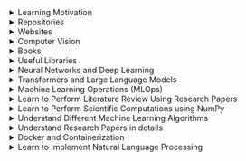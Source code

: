<details>
<summary>Learning Motivation</summary>

|Concept|Resource|Done|
|---|---|---|	
||[James Clear](https://jamesclear.com/)||
</details>
<details>
<summary>Repositories</summary>

|Concept|Resource|
|---|---|
||[GitHub: Learning](https://github.com/amitness/learning)|
||[Website: The Super Duper NLP Repo](https://notebooks.quantumstat.com/)|
||[GitHub: Machine Learning Articles](https://github.com/christianversloot/machine-learning-articles)|

</details>


<details>
<summary>Websites</summary>

|Concept|Resource|
|---|---|
||[The AI Summer](https://theaisummer.com/)|
||[Learn AI from Top Universities Through these 10 Courses](https://medium.com/towards-artificial-intelligence/learn-ai-from-top-universities-through-these-10-courses-13e7a8d3957b)|

</details>

<details>
<summary>Computer Vision</summary>

|Concept|Resource|Done|
|---|---|---|
||[Article: Selective Search for Object Detection](https://learnopencv.com/selective-search-for-object-detection-cpp-python/)|&check;|
|Face Recognition|[Detecting Faces (Viola Jones Algorithm) - Computerphile](https://www.youtube.com/watch?v=uEJ71VlUmMQ)|&check;|

</details>

<details>
<summary>Books</summary>

|Concept|Resource|Done|
|---|---|---|
|Deep Learning|[Online: Dive into Deep Learning](https://d2l.ai/)||
|Statistics|[Naked Statistics: Stripping the Dread from the Data](https://www.pdfdrive.com/naked-statistics-stripping-the-dread-from-the-data-e177487997.html) `PDF`||

</details>


<details>
<summary>Useful Libraries</summary>

|Library|Description|
|---|---|
|[textdistance 4.2.2](https://pypi.org/project/textdistance/) |python library for comparing distance between two or more sequences by many algorithms.|

</details>


<details>
<summary>Neural Networks and Deep Learning</summary>
	
|Concept|Resource|Done|
|---|---|---|
|Forward Propagation| [Article: Forward propagation in neural networks — Simplified math and code version](https://towardsdatascience.com/forward-propagation-in-neural-networks-simplified-math-and-code-version-bbcfef6f9250)|&check; |
||[Youtube:Forward Propagation in a Deep Network (C1W4L02)](https://www.youtube.com/watch?v=a8i2eJin0lY)| &check;|
||[Article:What’s The Role Of Weights And Bias In a Neural Network?](https://towardsdatascience.com/whats-the-role-of-weights-and-bias-in-a-neural-network-4cf7e9888a0f)|&check;|
|Backward Propagation| [Article:Understanding Backpropagation Algorithm](https://towardsdatascience.com/understanding-backpropagation-algorithm-7bb3aa2f95fd)|&check;|
||[Youtube: Lecture 5: Backpropagation and Project Advice](https://www.youtube.com/watch?v=isPiE-DBagM&list=PL3FW7Lu3i5Jsnh1rnUwq_TcylNr7EkRe6)||
||[Paper: Learning Representations by back-propagating Errors](https://www.iro.umontreal.ca/~vincentp/ift3395/lectures/backprop_old.pdf)||
||[Article: How does Backpropagation works in Neural Networks](https://towardsdatascience.com/how-does-back-propagation-work-in-neural-networks-with-worked-example-bc59dfb97f48)|&check;|
||[How the Backpropagation Algorithm Works](http://neuralnetworksanddeeplearning.com/chap2.html)||
|Activation Functions| [Article: Understanding Activation Functions in Neural Networks](https://medium.com/the-theory-of-everything/understanding-activation-functions-in-neural-networks-9491262884e0)||
||[Article: Softmax Activation Function: How it actually Works](https://towardsdatascience.com/softmax-activation-function-how-it-actually-works-d292d335bd78)||
|Loss Functions|[Article:A list of cost functions used in neural networks, alongside applications](https://stats.stackexchange.com/questions/154879/a-list-of-cost-functions-used-in-neural-networks-alongside-applications)||
||[Article:Cross-Entropy Loss Function](https://towardsdatascience.com/cross-entropy-loss-function-f38c4ec8643e)|&check;|
|Optimization Techniques| ||
|Misc|[Article:Understand the Impact of Learning Rate on Neural Network Performance](https://machinelearningmastery.com/understand-the-dynamics-of-learning-rate-on-deep-learning-neural-networks/)||
|Recurrent Neural Networks| [Article: A Brief Overview of Recurrent Neural Networks (RNN)](https://www.analyticsvidhya.com/blog/2022/03/a-brief-overview-of-recurrent-neural-networks-rnn/)|&check;|
||[Article: Recurrent Neural Networks (RNNs)](https://towardsdatascience.com/recurrent-neural-networks-rnns-3f06d7653a85)||

</details>

<details>
<summary>Transformers and Large Language Models</summary>

|Concept|Resource|Done|
|---|---|---|
|Transformers|[Youtube:Illustrated Guide to Transformers Neural Network: A step by step explanation](https://www.youtube.com/watch?v=4Bdc55j80l8)|&check;|
|LLM Inference|[Article: Mastering LLM Techniques: Inference Optimization](https://developer.nvidia.com/blog/mastering-llm-techniques-inference-optimization/)||
</details>

<details>
<summary>Machine Learning Operations (MLOps)</summary>

|Concept|Resource|Done|
|---|---|---|
||[Article: Knowledge Distillation: Principles, Algorithms, Applications](https://neptune.ai/blog/knowledge-distillation)||
||[Knowledge Distillation: Theory and End to End Case Study](https://www.analyticsvidhya.com/blog/2022/01/knowledge-distillation-theory-and-end-to-end-case-study/)||
</details>


<details>
<summary>Learn to Perform Literature Review Using Research Papers</summary>

|Concept|Resource|Done|
|---|---|---|
||[Paper: Attention Is All You Need](https://arxiv.org/pdf/1706.03762.pdf)||
||[Paper: Neural Machine Translation by Jointly Learning to Align and Translate](https://arxiv.org/pdf/1409.0473) `PDF`|✔️|
||[Paper: PERT: PRE-TRAINING BERT WITH PERMUTED LANGUAGE MODEL](https://arxiv.org/pdf/2203.06906v1.pdf) `PDF`||
||[Paper: BERT: Pre-training of Deep Bidirectional Transformers for Language Understanding](https://arxiv.org/pdf/1810.04805.pdf) `PDF`|✔️|
||[Paper: XLNet: Generalized Autoregressive Pretraining for Language Understanding](https://arxiv.org/pdf/1906.08237.pdf) `PDF`||
||[Paper: NATURAL TTS SYNTHESIS BY CONDITIONING WAVENET ON MEL SPECTROGRAM PREDICTIONS](https://arxiv.org/pdf/1712.05884.pdf) `PDF`||
</details>

<details>
<summary>Learn to Perform Scientific Computations using NumPy</summary>

|Concept|Resource|Done|
|---|---|---|
||[Scientific Computing in Python: Introduction to NumPy and Matplotlib](https://sebastianraschka.com/blog/2020/numpy-intro.html)||
</details>

<details>
<summary>Understand Different Machine Learning Algorithms</summary>

|Concept|Resource|Done|
|---|---|---|
||[Article: A visual introduction to machine learning](http://www.r2d3.us/visual-intro-to-machine-learning-part-1/)||
</details>

<details>
<summary>Understand Research Papers in details</summary>

|Concept|Resource|Done|
|---|---|---|
||[Youtube: Attention Is All You Need - Yannic Kilcher](https://www.youtube.com/watch?v=iDulhoQ2pro) `0:27:06`|✔️|
||[Notion: Paper Notes by @yobibyte](https://www.notion.so/Paper-Notes-by-Vitaly-Kurin-97827e14e5cd4183815cfe3a5ecf2f4c)||
||[Youtube: Research Paper Walkthrough](https://www.youtube.com/playlist?list=PLsAqq9lZFOtWUz1WEoJ3GXw197LD7BxMc)||
|Simple Unsupervised Keyphrase Extraction using Sentence Embeddings|[Research Paper Walkthrough](https://www.youtube.com/watch?v=ykClwtoLER8) `0:21:22`|✔️|
|Leveraging BERT for Extractive Text Summarization on Lectures|[Research Paper Walkthrough](https://www.youtube.com/watch?v=JU6eSLsp6vI) `0:20:10`||
|Data Augmentation Techniques for Text Classification in NLP|[Research Paper Walkthrough](https://www.youtube.com/watch?v=-1unNLkwImw) `0:14:32`||
|CRIM at SemEval-2018 Task 9: A Hybrid Approach to Hypernym Discovery|[Research Paper Walkthrough](https://www.youtube.com/watch?v=AxMSd4EPVVc) `0:23:47`||
|Data Augmentation using Pre-trained Transformer Model (BERT, GPT2, etc)|[Research Paper Walkthrough](https://www.youtube.com/watch?v=9O9scQb4sNo) `0:17:43`||
|A Supervised Approach to Extractive Summarisation of Scientific Papers|[Research Paper Walkthrough](https://www.youtube.com/watch?v=73uWfopdjoc) `0:19:00`||
|BLEURT: Learning Robust Metrics for Text Generation|[Research Paper Walkthrough](https://www.youtube.com/watch?v=9lWxwfMKAdM) `0:13:38`||
|DEEPWALK: Online Learning of Social Representations|[ML with Graphs (Research Paper Walkthrough)](https://www.youtube.com/watch?v=-uJL_ANy1jc) `0:17:44`||
|LSBert: A Simple Framework for Lexical Simplification|[Research Paper Walkthrough](https://www.youtube.com/watch?v=uhnKsGDyhEg) `0:20:27`||
|SpanBERT: Improving Pre-training by Representing and Predicting Spans|[Research Paper Walkthrough](https://www.youtube.com/watch?v=QUP3rMrA1mk) `0:14:21`||
|Text Summarization of COVID-19 Medical Articles using BERT and GPT-2|[Research Paper Walkthrough](https://www.youtube.com/watch?v=kC5kP1dPAzc) `0:21:51`||
|Extractive & Abstractive Summarization with Transformer Language Models|[Research Paper Walkthrough](https://www.youtube.com/watch?v=2IzXW3Ypks0) `0:16:58`||
|Unsupervised Multi-Document Summarization using Neural Document Model|[Research Paper Walkthrough](https://www.youtube.com/watch?v=qOoAlI5hpFk) `0:15:11`||
|SummPip: Multi-Document Summarization with Sentence Graph Compression|[Research Paper Walkthrough](https://www.youtube.com/watch?v=1jwUOMQVCo4) `0:16:54`||
|Combining BERT with Static Word Embedding for Categorizing Social Media|[Research Paper Walkthrough](https://www.youtube.com/watch?v=VqlA_ALWQdM) `0:13:50`||
|Reformulating Unsupervised Style Transfer as Paraphrase Generation|[Research Paper Walkthrough](https://www.youtube.com/watch?v=cjnk3PJljDs) `0:19:41`||
|PEGASUS: Pre-training with Gap-Sentences for Abstractive Summarization|[Research Paper Walkthrough](https://www.youtube.com/watch?v=QY8oZxS0txs) `0:15:04`||
|Evaluation of Text Generation: A Survey|[Human-Centric Evaluations (Research Paper Walkthrough)](https://www.youtube.com/watch?v=-CIlz-5um7U) `0:15:53`||
|TOD-BERT: Pre-trained Transformers for Task-Oriented Dialogue Systems|[Research Paper Walkthrough](https://www.youtube.com/watch?v=z3Pe0cJUvO0) `0:15:24`||
|TextRank: Bringing Order into Texts|[Research Paper Walkthrough](https://www.youtube.com/watch?v=2l6Fa767kEw) `0:14:33`||
|Node2Vec: Scalable Feature Learning for Networks|[ML with Graphs (Research Paper Walkthrough)](https://www.youtube.com/watch?v=LpwGZG5j_q0) `0:14:33`||
|HARP: Hierarchical Representation Learning for Network|[ML with Graphs (Research Paper Walkthrough)](https://www.youtube.com/watch?v=7HJFa8Xct80) `0:15:10`||
|URL2Video: Automatic Video Creation From a Web Page|[AI and Creativity (Research Paper Walkthrough)](https://www.youtube.com/watch?v=SlPvzvoU3a8) `0:15:21`||
|On Generating Extended Summaries of Long Documents|[Research Paper Walkthrough](https://www.youtube.com/watch?v=Inc63mLLInA) `0:14:23`||
|Nucleus Sampling: The Curious Case of Neural Text Degeneration|[Research Paper Walkthrough](https://www.youtube.com/watch?v=dCORspO2yVY) `0:12:47`||
|T5: Exploring Limits of Transfer Learning with Text-to-Text Transformer|[Research Paper Walkthrough](https://www.youtube.com/watch?v=91iLu6OOrwk) `0:12:46`||
|DialoGPT: Generative Training for Conversational Response Generation|[Research Paper Walkthrough](https://www.youtube.com/watch?v=Zo679MYoJns) `0:13:16`||
|Hierarchical Transformers for Long Document Classification|[Research Paper Walkthrough](https://www.youtube.com/watch?v=3IOl5d9PZeM) `0:12:46`||
|Beyond Accuracy: Behavioral Testing of NLP Models with CheckList|[Best Paper ACL 2020 (Research Paper Walkthrough)](https://www.youtube.com/watch?v=m4EtNuR5RFQ) `0:14:00`||
|NQE: Neural Query Expansion for Code Search|[Research Paper Walkthrough](https://www.youtube.com/watch?v=QpTZ_-6uio8) `0:12:33`||
|BERT-QE: Contextualized Query Expansion for Document Re-ranking|[Research Paper Walkthrough](https://www.youtube.com/watch?v=WAv6LsIJZbs) `0:10:45`||
|tNodeEmbed: Node Embeddings over Temporal Graphs|[ML with Graphs (Research Paper Walkthrough)](https://www.youtube.com/watch?v=Ol1UYsPvsT8) `0:15:50`||
|Exploring Redundancy Reduction in Summarizing Long Documents|[Research Paper Walkthrough](https://www.youtube.com/watch?v=GFUwKDGYkuI) `0:20:23`||
|Ex2: Neural Data Augmentation via Example Extrapolation|[Research Paper Walkthrough](https://www.youtube.com/watch?v=d0KUF_aNS_s) `0:17:21`||
|Unit Test Case Generation with Transformers|[Research Paper Walkthrough](https://www.youtube.com/watch?v=3tMqXWnHlfs) `0:16:04`||
|GlossBERT: BERT for Word Sense Disambiguation with Gloss Knowledge|[Research Paper Walkthrough](https://www.youtube.com/watch?v=EMDax4OH_ps) `0:11:17`||
|BART: Denoising Sequence-to-Sequence Pre-training for NLG|[Research Paper Walkthrough](https://www.youtube.com/watch?v=BGWpNQHIcs4) `0:12:46`||
|Automatic Title Generation for Text with Transformer Language Model|[Research Paper Walkthrough](https://www.youtube.com/watch?v=KhxHo_OQGtI) `0:12:24`||
|Aspect-based Document Similarity for Research Papers|[Research Paper Walkthrough](https://www.youtube.com/watch?v=ZO6QWG7-Ye0) `0:08:30`||
|LINE: Large-scale Information Network Embedding|[Machine Learning with Graphs](https://www.youtube.com/watch?v=VuqvD3qp76M) `0:19:40`||
|graph2vec: Learning Distributed Representations of Graphs|[ML with Graphs (Paper Walkthrough)](https://www.youtube.com/watch?v=h400_OMWNLo) `0:14:35`||
|Anonymous Walk Embeddings|[ML with Graphs (Research Paper Walkthrough)](https://www.youtube.com/watch?v=VVml3nDiM3E) `0:16:59`||
|An Efficient System for Grammatical Error Correction on Mobile Devices|[Research Paper Walkthrough](https://www.youtube.com/watch?v=3rVn14m8zaM) `0:20:32`||
|Training Question Answering Models From Synthetic Data|[Research Paper Walkthrough](https://www.youtube.com/watch?v=_fNYVuFrgP8) `0:10:15`||
|Entity-level Factual Consistency of Abstractive Text Summarization|[Research Paper Walkthrough](https://www.youtube.com/watch?v=P9wr8IBfDQs) `0:13:29`||
|REALM: Retrieval-Augmented Language Model Pre-Training|[Research Paper Walkthrough](https://www.youtube.com/watch?v=F1naDPJpdY4) `0:19:41`||
|Detecting Hallucinated Content in Conditional Neural Sequence Generation|[NLP Paper Walkthrough](https://www.youtube.com/watch?v=fD2g9s1Isi4) `0:12:25`||
|Thieves on Sesame Street! Model Extraction of BERT-based APIs|[Research Paper Walkthrough](https://www.youtube.com/watch?v=ueC2a3hlBVs) `0:15:55`||
|BERT4Rec: Sequential Recommendation with Bidirectional Encoder Representations from Transformer|[Research Paper Walkthrough](https://www.youtube.com/watch?v=4pYHEzwTa78) `0:10:11`||
|Generalization through Memorization: Nearest Neighbor Language Models|[Research Paper Walkthrough](https://www.youtube.com/watch?v=nJaekQb6DwU) `0:09:22`||
|Few-Shot Learning (1/3): Basic Concepts|[Research Paper Walkthrough](https://www.youtube.com/watch?v=hE7eGew4eeg) `0:18:38`||
|Deduplicating Training Data Makes Language Models Better|[Research Paper Walkthrough](https://www.youtube.com/watch?v=V8VPSLxgDV4) `0:09:56`||
|Graph Clustering using Random-Walk Similarity|[ML with Graphs (Research Paper Walkthrough)](https://www.youtube.com/watch?v=xUuKckq38g4) `0:06:54`||
|Deep Natural Language Processing for LinkedIn Search Systems|[Research Paper Walkthrough](https://www.youtube.com/watch?v=l3O7bCn1JI0) `0:21:33`||
|Want To Reduce Labeling Cost? GPT-3 Can Help|[Machine Learning Research Paper Walkthrough](https://www.youtube.com/watch?v=CYD7HRIjhps) `0:11:13`||
|Controllable Generation from Pre-trained Language Models via Inverse Prompting|[Paper Summary](https://www.youtube.com/watch?v=6RRdXnNd6XM) `0:10:58`||
|GraphSAGE: Inductive Representation Learning on Large Graphs|[Graph ML Research Paper Walkthrough](https://www.youtube.com/watch?v=3AzphNf5ja8) `0:13:18`||
|GAT: Graph Attention Networks|[Graph ML Research Paper Walkthrough](https://www.youtube.com/watch?v=v2P1yZhP8cs) `0:08:44`||
|R-GCN: Modeling Relational Data with Graph Convolution Network|[Graph ML Research Paper Walkthrough](https://www.youtube.com/watch?v=Ys6VdaRguYU) `0:12:26`||
|Zero-Shot Crosslingual Sentence Simplification|[NLP Research Paper Walkthrough](https://www.youtube.com/watch?v=JOB7gwufvAw) `0:16:36`||
|Formal Description of Prompting: Systematic Survey of Prompting Methods in NLP (P.1)|[Research Paper Walkthrough](https://www.youtube.com/watch?v=K3MasIU25Zw) `0:20:19`||
|Language Models and Prompt Engineering: Systematic Survey of Prompting Methods in NLP (P.2)|[Research Paper Walkthrough](https://www.youtube.com/watch?v=OsbUfL8w-mo) `0:20:07`||
|Multi-Prompt Learning: Systematic Survey of Prompting Methods in NLP (P.3)|[Research Paper Walkthrough](https://www.youtube.com/watch?v=iUNDg0etR9U) `0:16:32`||
|TARS: Task-Aware Representation of Sentences for Generic Text Classification|[NLP Paper Summary](https://www.youtube.com/watch?v=XT6acdzVRHM) `0:16:49`||
|FLAN: Fine-tuned LAnguage Nets|[#shorts](https://www.youtube.com/watch?v=RKSxCHA1MAs) `0:01:00`||
|Improving Cross-Lingual Text Classification with Zero-shot Instance-Weighting|[Paper Summary](https://www.youtube.com/watch?v=f3-zYNSqPtw) `0:07:16`||
|Unsupervised Topic Segmentation of Meetings with BERT Embeddings|[Research Paper Walkthrough](https://www.youtube.com/watch?v=uIdqcGNoI_o) `0:09:00`||
|Learning both Weights and Connections for Efficient Neural Networks|[Research Paper Walkthrough](https://www.youtube.com/watch?v=2fy17SwDHUw) `0:08:53`||
|BERT Goes Shopping: Comparing Distributional Models for Product Representations|[Paper Walkthrough](https://www.youtube.com/watch?v=sz-WGz8gg98) `0:13:51`||
|Improving Unsupervised Dialogue Topic Segmentation with Utterance-Pair Coherence Scoring|[Summary](https://www.youtube.com/watch?v=i8WUJZk5_I8) `0:16:33`||
|Transformer-XL: Unleashing the Potential of Attention Models|[Google AI Blog](https://ai.googleblog.com/2019/01/transformer-xl-unleashing-potential-of.html)||
|GPT-3: Language Models are Few-Shot Learners|[Paper Explained](https://www.youtube.com/watch?v=SY5PvZrJhLE) `1:04:29`|✔️|
|BERT Explained: State of the art language model for NLP|[Towards Data Science](https://towardsdatascience.com/bert-explained-state-of-the-art-language-model-for-nlp-f8b21a9b6270)||
|Understanding XLNet|[Borealis AI Blog](https://www.borealisai.com/en/blog/understanding-xlnet/)|✔️|
|What is XLNet and why it outperforms BERT|[Towards Data Science](https://towardsdatascience.com/what-is-xlnet-and-why-it-outperforms-bert-8d8fce710335)|✔️|
|What is Two-Stream Self-Attention in XLNet|[Towards Data Science](https://towardsdatascience.com/what-is-two-stream-self-attention-in-xlnet-ebfe013a0cf3)|✔️|
|Review: Highway Networks — Gating Function To Highway (Image Classification)|[Towards Data Science](https://towardsdatascience.com/review-highway-networks-gating-function-to-highway-image-classification-5a33833797b5)||
|Imagen- unprecedented photorealism × deep level of language understanding|[Google Research](https://imagen.research.google/)||
|WaveNet: A generative model for raw audio|[DeepMind Blog](https://www.deepmind.com/blog/wavenet-a-generative-model-for-raw-audio)|✔️|
|DeepMind's WaveNet : How it works, and how it is evolving|[TensorFlow and Deep Learning](https://www.youtube.com/watch?v=YyUXG-BfDbE) `0:38:11`|✔️|
|WaveNet|[DeepMind Research](https://www.deepmind.com/research/highlighted-research/wavenet)||
|Tacotron 2 - THE BEST TEXT TO SPEECH AI YET!|[YouTube](https://www.youtube.com/watch?v=le1LH4nPfmE) `0:07:17`||
</details>

<details>
<summary>Docker and Containerization</summary>

|Concept|Resource|Done|
|---|---|---|
||[Article: A Beginner-Friendly Introduction to Containers, VMs and Docker](https://www.freecodecamp.org/news/a-beginner-friendly-introduction-to-containers-vms-and-docker-79a9e3e119b/)|✔️|
||[Article: Deploying conda environments in (Docker) containers - how to do it right](https://uwekorn.com/2021/03/01/deploying-conda-environments-in-docker-how-to-do-it-right.html)|✔️|
||[Article: Using Your GPU in a Docker Container](https://blog.roboflow.com/use-the-gpu-in-docker/)||
</details>

<details>
<summary>Learn to Implement Natural Language Processing</summary>

|Concept|Resource|Done|
|---|---|---|
||[Article: What is teacher Forcing?](https://towardsdatascience.com/what-is-teacher-forcing-3da6217fed1c)|✔️|
||[Article: Attention? An Other Perspective! Part 1](https://learningturtle.github.io/Blog/posts/attention_another_perspective/)|✔️|
||[Article: Attention? An Other Perspective! Part 2](https://learningturtle.github.io/Blog/posts/attention_another_perspective_part2/)|✔️|
||[Article: Attention? An Other Perspective! Part 3](https://learningturtle.github.io/Blog/posts/attention_another_perspective_part3/)|✔️|
||[Article: Attention? An Other Perspective! Part 4](https://learningturtle.github.io/Blog/posts/attention_another_perspective_part4/)|✔️|
||[Article: Attention? An Other Perspective! Part 5](https://learningturtle.github.io/Blog/posts/attention_another_perspective_part5/)||
||[Article: Attention Mechanisms in Recurrent Neural Networks (RNNs) With Keras](https://blog.paperspace.com/seq-to-seq-attention-mechanism-keras/)|✔️|
||[Article: Machine Translation With Sequence To Sequence Models And Dot Attention Mechanism](https://blog.paperspace.com/nlp-machine-translation-with-keras/)||
||[Article: Attention Mechanism](https://blog.floydhub.com/attention-mechanism/)|✔️|
||[Article: Attention and Its different Forms](https://towardsdatascience.com/attention-and-its-different-forms-7fc3674d14dc)||
||[Article: Attention: Attention?](https://lilianweng.github.io/lil-log/2018/06/24/attention-attention.html)||
||[Article: Why multi-head self attention works: math, intuitions and 10+1 hidden insights](https://theaisummer.com/self-attention/)||
||[Article: Multi-head attention mechanism: “queries”, “keys”, and “values,” over and over again](https://data-science-blog.com/blog/2021/04/07/multi-head-attention-mechanism/)||
||[Article: How Attention works in Deep Learning: understanding the attention mechanism in sequence models](https://theaisummer.com/attention/)||
||[Article: Transformers Explained Visually (Part 3): Multi-head Attention, deep dive](https://towardsdatascience.com/transformers-explained-visually-part-3-multi-head-attention-deep-dive-1c1ff1024853)||
||[Youtube: Algorithm Whiteboard](https://www.youtube.com/playlist?list=PL75e0qA87dlG-za8eLI6t0_Pbxafk-cxb)||
|Introducing The Algorithm Whiteboard|[YouTube](https://www.youtube.com/watch?v=wWNMST6t1TA) `0:01:16`||
|Rasa Algorithm Whiteboard - Diet Architecture 1: How it Works|[YouTube](https://www.youtube.com/watch?v=vWStcJDuOUk) `0:23:27`||
|Rasa Algorithm Whiteboard - Diet Architecture 2: Design Decisions|[YouTube](https://www.youtube.com/watch?v=KUGGuJ0aTL8) `0:15:06`||
|Rasa Algorithm Whiteboard - Diet Architecture 3: Benchmarking|[YouTube](https://www.youtube.com/watch?v=oj5oPGDlep4) `0:22:34`||
|Rasa Algorithm Whiteboard - Understanding Word Embeddings 1: Just Letters|[YouTube](https://www.youtube.com/watch?v=mWvnlVw_LiY) `0:13:48`||
|Rasa Algorithm Whiteboard - Understanding Word Embeddings 2: CBOW and Skip Gram|[YouTube](https://www.youtube.com/watch?v=BWaHLmG1lak) `0:19:24`||
|Rasa Algorithm Whiteboard - Understanding Word Embeddings 3: GloVe|[YouTube](https://www.youtube.com/watch?v=QoUYlxl1RGI) `0:19:12`||
|Rasa Algorithm Whiteboard - Understanding Word Embeddings 4: Whatlies|[YouTube](https://www.youtube.com/watch?v=FwkwC7IJWO0) `0:14:03`||
|Rasa Algorithm Whiteboard - Transformers & Attention 1: Self Attention|[YouTube](https://www.youtube.com/watch?v=yGTUuEx3GkA) `0:14:32`||
|Rasa Algorithm Whiteboard - Transformers & Attention 2: Keys, Values, Queries|[YouTube](https://www.youtube.com/watch?v=tIvKXrEDMhk) `0:12:26`||
|Rasa Algorithm Whiteboard - Transformers & Attention 3: Multi Head Attention|[YouTube](https://www.youtube.com/watch?v=23XUv0T9L5c) `0:10:55`||
|Rasa Algorithm Whiteboard: Transformers & Attention 4 - Transformers|[YouTube](https://www.youtube.com/watch?v=EXNBy8G43MM) `0:14:34`||
|Rasa Algorithm Whiteboard - StarSpace|[YouTube](https://www.youtube.com/watch?v=ZT3_9Kjx7oI) `0:11:46`||
|Rasa Algorithm Whiteboard - TED Policy|[YouTube](https://www.youtube.com/watch?v=j90NvurJI4I) `0:16:10`||
|Rasa Algorithm Whiteboard - TED in Practice|[YouTube](https://www.youtube.com/watch?v=d8JMJMvErSg) `0:14:54`||
|Rasa Algorithm Whiteboard - Response Selection|[YouTube](https://www.youtube.com/watch?v=2jvyWngHEJM) `0:12:07`||
|Rasa Algorithm Whiteboard - Response Selection: Implementation|[YouTube](https://www.youtube.com/watch?v=0tXkFScW0hE) `0:09:25`||
|Rasa Algorithm Whiteboard - Countvectors and Spelling Errors|[YouTube](https://www.youtube.com/watch?v=Ju7l5ADg10U) `0:13:32`||
|Rasa Algorithm Whiteboard - Subword Embeddings and Spelling|[YouTube](https://www.youtube.com/watch?v=kNw9dpzp5RU) `0:11:58`||
|Rasa Algorithm Whiteboard - Implementation of Subword Embeddings|[YouTube](https://www.youtube.com/watch?v=8D3Gamk1Jig) `0:10:01`||
|Rasa Algorithm Whiteboard - BytePair Embeddings|[YouTube](https://www.youtube.com/watch?v=-0IjF-7OB3s) `0:12:44`||
|Rasa Algorithm Whiteboard: Levenshtein Vectors|[YouTube](https://www.youtube.com/watch?v=e9JdIKgf0QY) `0:11:10`||
|Rasa Algorithm Whiteboard: Measuring Bias in Word Embeddings|[YouTube](https://www.youtube.com/watch?v=UwAvyACOrWs) `0:11:19`||
|Rasa Algorithm Whiteboard - Using Projections to Remove Bias from Word Embeddings|[YouTube](https://www.youtube.com/watch?v=8xQbWlCEHRw) `0:10:41`||
|Rasa Algorithm Whiteboard: Debiasing via Projections Doesn't Always Work|[YouTube](https://www.youtube.com/watch?v=MHdAd48dANo) `0:12:28`||
|Rasa Algorithm Whiteboard - The Maths Behind De-Biasing in Word Embeddings|[YouTube](https://www.youtube.com/watch?v=2ROP1QFKsqc) `0:14:25`||
|Rasa Algorithm Whiteboard - Word Analogies don't Hold in General|[YouTube](https://www.youtube.com/watch?v=u6EmngzBUEU) `0:10:44`||
|Rasa Algorithm Whiteboard - Universal Sentence Encoder|[YouTube](https://www.youtube.com/watch?v=kHdt297eX7Y) `0:11:43`||
|Rasa Algorithm Whiteboard - General Embeddings vs. Specific Problems|[YouTube](https://www.youtube.com/watch?v=V_h_tjAdWT0) `0:11:21`||
|Rasa Algorithm Whiteboard - RulePolicy|[YouTube](https://www.youtube.com/watch?v=dmD3sqzxDXs) `0:12:08`||
|Rasa Algorithm Whiteboard - Bulk Labelling|[YouTube](https://www.youtube.com/watch?v=YsMoGd7sYMQ) `0:14:18`||
|Rasa Algorithm Whiteboard - Toxic Language Detection|[YouTube](https://www.youtube.com/watch?v=Czto6GzJah8) `0:14:44`||
|Rasa Algorithm Whiteboard - Lexical Ambiguity|[YouTube](https://www.youtube.com/watch?v=byy19WPLPBQ) `0:11:34`||
|Rasa Algorithm Whiteboard - Fallback Detection|[YouTube](https://www.youtube.com/watch?v=VldHznqAYlE) `0:12:30`||
|Rasa Algorithm Whiteboard - Language Detection|[YouTube](https://www.youtube.com/watch?v=Z0pnQcWHBZE) `0:16:53`||
|Rasa Algorithm Whiteboard - Incremental Training|[YouTube](https://www.youtube.com/watch?v=FipRjQRaCz8) `0:12:51`||
|Rasa Algorithm Whiteboard - Bulk Labelling UI|[YouTube](https://www.youtube.com/watch?v=T0dDetqgra4) `0:02:57`||
|Rasa Algorithm Whiteboard - Language Agnostic BERT|[YouTube](https://www.youtube.com/watch?v=7tAWk_Coj-s) `0:12:50`||
|Rasa Algorithm Whiteboard - Iterate on Data|[YouTube](https://www.youtube.com/watch?v=xpm17ibm0E8) `0:13:32`||
|Rasa Algorithm Whiteboard - Meaningful Benchmarks|[YouTube](https://www.youtube.com/watch?v=GTClb8RQSGM) `0:14:40`||
|Rasa Algorithm Whiteboard - Model Confidence v2|[YouTube](https://www.youtube.com/watch?v=ev1tNXPo3tE) `0:14:02`||
|Rasa Algorithm Whiteboard - FlashText Entity Extraction|[YouTube](https://www.youtube.com/watch?v=IHHKrqgFgs4) `0:13:46`||
|Rasa Algorithm Whiteboard - Sparsity|[YouTube](https://www.youtube.com/watch?v=0LLZMgUIKwo) `0:10:57`||
|Rasa Algorithm Whiteboard - UnexpecTED Intent Policy|[YouTube](https://www.youtube.com/watch?v=ITwgNNfyG7A) `0:13:31`||
|Rasa Algorithm Whiteboard - UnexpecTEDIntentPolicy Details|[YouTube](https://www.youtube.com/watch?v=lvmBSZrbE-I) `0:15:51`||
|Rasa Algorithm Whiteboard - Finding Unexpected Intents|[YouTube](https://www.youtube.com/watch?v=iDUNi5hU3nk) `0:10:20`||
|Rasa Algorithm Whiteboard - Typo Robustness|[YouTube](https://www.youtube.com/watch?v=HfCd6lXQGWg) `0:11:27`||
|Rasa Algorithm Whiteboard - Bad Label Detection|[YouTube](https://www.youtube.com/watch?v=QdAjt33rhtc) `0:15:25`||
|Rasa Algorithm Whiteboard - Transliteration|[YouTube](https://www.youtube.com/watch?v=IUMTWstbfuM) `0:08:55`||
|Rasa Algorithm Whiteboard - Graphs as a Backend|[YouTube](https://www.youtube.com/watch?v=ipfm_gO1if0) `0:11:50`||
|Rasa Algorithm Whiteboard - Measuring Quality with Markers|[YouTube](https://www.youtube.com/watch?v=iy5gnikdlJo) `0:11:02`||
|Rasa Algorithm Whiteboard - NER for Personal Indentifiable Information is Hard|[YouTube](https://www.youtube.com/watch?v=pSSO9cYK-_U) `0:14:19`||
|Rasa Algorithm Whiteboard - Splitting Intent Classes|[YouTube](https://www.youtube.com/watch?v=Z1FCjUrWRuA) `0:12:50`||
|Rasa Algorithm Whiteboard - Spelling Correction|[YouTube](https://www.youtube.com/watch?v=vxMCkQ_URFQ) `0:11:00`||
|Rasa Algorithm Whiteboard - Translation Issues|[YouTube](https://www.youtube.com/watch?v=94K4LU_Pe8Y) `0:11:29`||
||[Youtube: NLP for Developers](https://www.youtube.com/playlist?list=PL75e0qA87dlFJiNMeKltWImhQxfFwaxvv)||
|NLP for Developers: Transfer Learning|[Rasa](https://www.youtube.com/watch?v=hJ1hzEJE16c) `0:06:45`||
|NLP for Developers: Regular Expressions AKA Regex|[Rasa](https://www.youtube.com/watch?v=jCE9qHkSyoE) `0:06:58`||
|NLP for Developers: Featurizers|[Rasa](https://www.youtube.com/watch?v=PBzGxFxMCuA) `0:06:53`||
|NLP for Developers: Annotating Language Data|[Rasa](https://www.youtube.com/watch?v=OqdPoWmRPBU) `0:07:26`||
|NLP for Developers: Multilingual NLP|[Rasa](https://www.youtube.com/watch?v=jMGgT4lgI28) `0:05:39`||
|NLP for Developers: Non-English Pipeline Components|[Rasa](https://www.youtube.com/watch?v=fqwrGzsYAi8) `0:09:51`||
|NLP for Developers: GPT-3|[Rasa](https://www.youtube.com/watch?v=ZNeNMTSMA5Y) `0:07:45`||
|NLP for Developers: End to End Machine Learning|[Rasa](https://www.youtube.com/watch?v=w6SQ4-2tCA4) `0:06:11`||
|NLP for Developers: Intents|[Rasa](https://www.youtube.com/watch?v=JOf6CNJUzEo) `0:06:26`||
|NLP 4 Developers: Stop Words|[Rasa](https://www.youtube.com/watch?v=QWzx7ysgdmI) `0:05:33`||
|NLP 4 Developers: Confidence|[Rasa](https://www.youtube.com/watch?v=7u8hrogfPZI) `0:04:42`||
|NLP for Developers: Shrinking Transformers|[Rasa](https://www.youtube.com/watch?v=hU6lu15uA-o) `0:05:16`||
|NLP for Developers: BERT|[Rasa](https://www.youtube.com/watch?v=zMxvS7hD-Ug) `0:05:50`||
|NLP for Developers: Tokenization|[Rasa](https://www.youtube.com/watch?v=Z_GGVn6LBRI) `0:04:59`||
|NLP for Developers: Conversational Representations from Transformers (ConveRT)|[Rasa](https://www.youtube.com/watch?v=FHaLmOigX0M) `0:05:46`||
|NLP for Developers: Transformers|[Rasa](https://www.youtube.com/watch?v=KN3ZL65Dze0) `0:05:34`||
|NLP for Developers: Word Embeddings|[Rasa](https://www.youtube.com/watch?v=oUpuABKoElw) `0:06:36`||
|NLP for Developers: Trailer|[Rasa](https://www.youtube.com/watch?v=-G36q8_cYsc) `0:00:32`||
||[Youtube: Hugging Face Course Chapter 1](https://www.youtube.com/playlist?list=PLo2EIpI_JMQtNtKNFFSMNIZwspj8H7-sQ)|✔️|
|Welcome to the Hugging Face course|[YouTube](https://www.youtube.com/watch?v=00GKzGyWFEs) `0:04:33`|✔️|
|The pipeline function|[YouTube](https://www.youtube.com/watch?v=tiZFewofSLM) `0:04:35`|✔️|
|What is Transfer Learning?|[YouTube](https://www.youtube.com/watch?v=BqqfQnyjmgg) `0:04:06`|✔️|
|The carbon footprint of Transformers|[YouTube](https://www.youtube.com/watch?v=ftWlj4FBHTg) `0:05:24`|✔️|
|The Transformer architecture|[YouTube](https://www.youtube.com/watch?v=H39Z_720T5s) `0:02:44`|✔️|
|Transformer models: Encoders|[YouTube](https://www.youtube.com/watch?v=MUqNwgPjJvQ) `0:04:46`|✔️|
|Transformer models: Decoders|[YouTube](https://www.youtube.com/watch?v=d_ixlCubqQw) `0:04:26`|✔️|
|Transformer models: Encoder-Decoders|[YouTube](https://www.youtube.com/watch?v=0_4KEb08xrE) `0:06:47`|✔️|
||[Youtube: Hugging Face Course Chapter 2](https://www.youtube.com/playlist?list=PLo2EIpI_JMQupmYlTIrUTWD_oV-kYA3Hx)|✔️|
|What happens inside the pipeline function? (PyTorch)|[YouTube](https://www.youtube.com/watch?v=1pedAIvTWXk) `0:04:52`|✔️|
|What happens inside the pipeline function? (TensorFlow)|[YouTube](https://www.youtube.com/watch?v=wVN12smEvqg) `0:05:00`|✔️|
|Instantiate a Transformers model (PyTorch)|[YouTube](https://www.youtube.com/watch?v=AhChOFRegn4) `0:03:20`|✔️|
|Instantiate a Transformers model (TensorFlow)|[YouTube](https://www.youtube.com/watch?v=d3JVgghSOew) `0:03:14`|✔️|
|Tokenizers overview|[YouTube](https://www.youtube.com/watch?v=VFp38yj8h3A) `0:00:56`|✔️|
|Word-based tokenizers|[YouTube](https://www.youtube.com/watch?v=nhJxYji1aho) `0:02:52`|✔️|
|Character-based tokenizers|[YouTube](https://www.youtube.com/watch?v=ssLq_EK2jLE) `0:03:01`|✔️|
|Subword-based tokenizers|[YouTube](https://www.youtube.com/watch?v=zHvTiHr506c) `0:03:28`|✔️|
|The tokenization pipeline|[YouTube](https://www.youtube.com/watch?v=Yffk5aydLzg) `0:03:23`|✔️|
|Batching inputs together (PyTorch)|[YouTube](https://www.youtube.com/watch?v=M6adb1j2jPI) `0:02:52`|✔️|
|Batching inputs together (TensorFlow)|[YouTube](https://www.youtube.com/watch?v=ROxrFOEbsQE) `0:02:51`|✔️|
||[Youtube: Hugging Face Course Chapter 3: TensorFlow version](https://www.youtube.com/playlist?list=PLo2EIpI_JMQvXha8ltnkSGDfNCUE59YVm)|✔️|
|Hugging Face Datasets overview (Tensorflow)|[YouTube](https://www.youtube.com/watch?v=W_gMJF0xomE) `0:03:28`|✔️|
|Preprocessing sentence pairs (TensorFlow)|[YouTube](https://www.youtube.com/watch?v=P-rZWqcB6CE) `0:03:09`|✔️|
|Keras introduction|[YouTube](https://www.youtube.com/watch?v=rnTGBy2ax1c) `0:02:50`|✔️|
|Fine-tuning with TensorFlow|[YouTube](https://www.youtube.com/watch?v=AUozVp78dhk) `0:05:04`|✔️|
|Learning rate scheduling with TensorFlow|[YouTube](https://www.youtube.com/watch?v=cpzq6ESSM5c) `0:04:14`|✔️|
|TensorFlow Predictions and metrics|[YouTube](https://www.youtube.com/watch?v=nx10eh4CoOs) `0:04:11`|✔️|
||[Youtube: Illustrated Guide to Transformers Neural Network: A step by step explanation](https://www.youtube.com/watch?v=4Bdc55j80l8) `0:15:00`||
||[Youtube: Ivan Bilan: Understanding and Applying Self-Attention for NLP | PyData Berlin 2018](https://www.youtube.com/watch?v=OYygPG4d9H0) `0:37:40`||
||[Article: Keyword Extraction](https://monkeylearn.com/keyword-extraction/)|✔️|
||[Article: 10 Popular Keyword Extraction Algorithms in Natural Language Processing](https://medium.com/mlearning-ai/10-popular-keyword-extraction-algorithms-in-natural-language-processing-8975ada5750c)||
||[Article: Top 4 Sentence Embedding Techniques using Python!](https://www.analyticsvidhya.com/blog/2020/08/top-4-sentence-embedding-techniques-using-python/)||
||[Article: An Essential Guide to Pretrained Word Embeddings for NLP Practitioners](https://www.analyticsvidhya.com/blog/2020/03/pretrained-word-embeddings-nlp/)||
||[Article: From Word Embeddings to Sentence Embeddings — Part 1/3](https://medium.datadriveninvestor.com/from-word-embeddings-to-sentence-embeddings-part-1-3-7ba9a715e917)||
||[Article: From Word Embeddings to Sentence Embeddings — Part 2/3](https://medium.datadriveninvestor.com/from-word-embeddings-to-sentence-embeddings-part-2-3-21a5b03592a1)||
||[Article: From Word Embeddings to Sentence Embeddings — Part 3/3](https://medium.datadriveninvestor.com/from-word-embeddings-to-sentence-embeddings-part-3-3-e67cc4c217d7)||
||[Article: Keyword Extraction with BERT](https://towardsdatascience.com/keyword-extraction-with-bert-724efca412ea)|✔️|
||[YouTube: BERT Neural Network - EXPLAINED!](https://www.youtube.com/watch?v=xI0HHN5XKDo) `0:11:36`|✔️|
||[Article: Keyword Extraction Methods — The Overview](https://towardsdatascience.com/keyword-extraction-methods-the-overview-35557350f8bb)|✔️|
||[Article: Autoregressive Models](https://otexts.com/fpp2/AR.html)|✔️|
||[Youtube: CS224N: Natural Language Processing with Deep Learning | Winter 2021](https://www.youtube.com/playlist?list=PLoROMvodv4rOSH4v6133s9LFPRHjEmbmJ)||
|Stanford CS224N NLP with Deep Learning | Winter 2021 | Lecture 1 - Introduction and Word Vectors|[YouTube](https://www.youtube.com/watch?v=rmVRLeJRkl4) `1:24:27`||
|Stanford CS224N NLP with Deep Learning | Winter 2021 | Lecture 2 - Neural Classifiers|[YouTube](https://www.youtube.com/watch?v=gqaHkPEZAew) `1:15:18`||
|Stanford CS224N NLP with Deep Learning | Winter 2021 | Lecture 3 - Backprop and Neural Networks|[YouTube](https://www.youtube.com/watch?v=X0Jw4kgaFlg) `1:22:29`||
|Stanford CS224N NLP with Deep Learning | Winter 2021 | Lecture 4 - Dependency Parsing|[YouTube](https://www.youtube.com/watch?v=PSGIodTN3KE) `1:21:22`||
|Stanford CS224N NLP with Deep Learning | Winter 2021 | Lecture 5 - Language Models and RNNs|[YouTube](https://www.youtube.com/watch?v=PLryWeHPcBs) `1:19:17`||
|Stanford CS224N NLP with Deep Learning | Winter 2021 | Lecture 6 - Simple and LSTM RNNs|[YouTube](https://www.youtube.com/watch?v=0LixFSa7yts) `1:21:38`||
|Stanford CS224N NLP with Deep Learning | Winter 2021 | Lecture 7 - Translation, Seq2Seq, Attention|[YouTube](https://www.youtube.com/watch?v=wzfWHP6SXxY) `1:18:54`||
|Stanford CS224N NLP with Deep Learning | Winter 2021 | Lecture 8 - Final Projects; Practical Tips|[YouTube](https://www.youtube.com/watch?v=gKD7jPAdbpE) `1:20:58`||
|Stanford CS224N NLP with Deep Learning | Winter 2021 | Lecture 9 - Self- Attention and Transformers|[YouTube](https://www.youtube.com/watch?v=ptuGllU5SQQ) `1:16:56`||
|Stanford CS224N NLP with Deep Learning | Winter 2021 | Lecture 10 - Transformers and Pretraining|[YouTube](https://www.youtube.com/watch?v=j9AcEI98C0o) `1:21:45`||
|Stanford CS224N NLP with Deep Learning | Winter 2021 | Lecture 11 - Question Answering|[YouTube](https://www.youtube.com/watch?v=NcqfHa0_YmU) `1:51:52`||
|Stanford CS224N NLP with Deep Learning | Winter 2021 | Lecture 12 - Natural Language Generation|[YouTube](https://www.youtube.com/watch?v=1uMo8olr5ng) `1:17:26`||
|Stanford CS224N NLP with Deep Learning | Winter 2021 | Lecture 13 - Coreference Resolution|[YouTube](https://www.youtube.com/watch?v=FFRnDRcbQQU) `1:21:45`||
|Stanford CS224N NLP with Deep Learning | Winter 2021 | Lecture 14 - T5 and Large Language Models|[YouTube](https://www.youtube.com/watch?v=iHWkLvoSpTg) `1:35:13`||
|Stanford CS224N NLP with Deep Learning | Winter 2021 | Lecture 15 - Add Knowledge to Language Models|[YouTube](https://www.youtube.com/watch?v=y68RJVfGoto) `1:17:25`||
|Stanford CS224N NLP with Deep Learning | Winter 2021 | Lecture 16 - Social & Ethical Considerations|[YouTube](https://www.youtube.com/watch?v=-Ldg4qFL6bU) `1:51:15`||
|Stanford CS224N NLP with Deep Learning | Winter 2021 | Lecture 17 - Model Analysis and Explanation|[YouTube](https://www.youtube.com/watch?v=f_qmSSBWV_E) `1:17:11`||
|Stanford CS224N NLP with Deep Learning | Winter 2021 | Lecture 18 - Future of NLP + Deep Learning|[YouTube](https://www.youtube.com/watch?v=2t7Q9WVUaf8) `1:20:05`||
|Stanford CS224N: NLP with Deep Learning | Winter 2020 | Low Resource Machine Translation|[YouTube](https://www.youtube.com/watch?v=mp95Z5yM92c) `1:15:45`||
|Stanford CS224N: NLP with Deep Learning | Winter 2020 | BERT and Other Pre-trained Language Models|[YouTube](https://www.youtube.com/watch?v=knTc-NQSjKA) `0:54:28`||
||[Article: How to solve 90% of NLP problems: a step-by-step guide](https://blog.insightdatascience.com/how-to-solve-90-of-nlp-problems-a-step-by-step-guide-fda605278e4e)||
||[Course: A Code-First Introduction to Natural Language Processing](https://www.fast.ai/2019/07/08/fastai-nlp/)||
||[Article: Why are Cosine Similarities of Text embeddings almost always positive?](https://medium.com/@vaibhavgarg1982/why-are-cosine-similarities-of-text-embeddings-almost-always-positive-6bd31eaee4d5)||
||[Article: 10 Surveys About Popular NLP Areas](https://medium.com/nlplanet/10-surveys-about-popular-nlp-areas-7a4537c3bcaf)||
||[Youtube: Recurrent Neural Networks](https://www.youtube.com/playlist?list=PLdxQ7SoCLQAPGGoti2azCqQciyQ9ElLaB)||
|Deep Learning 62:  Introduction to Recurrent Neural Network (RNN)|[YouTube](https://www.youtube.com/watch?v=nPkZGg-As7E) `0:17:33`||
|Deep Learning 63: (Part A) Architecture of Recurrent Neural Network (RNN)|[YouTube](https://www.youtube.com/watch?v=dZWfcRCAZlo) `0:12:14`||
|Deep Learning 64: (Part B) Backpropgtation in Time (BPTT) for Recurrent Neural Network (RNN)|[YouTube](https://www.youtube.com/watch?v=phOVApJHjsU) `0:31:23`||
|Deep Learning 65: (Part C) Vanishing Gradients in Recurrent Neural Network (RNN)|[YouTube](https://www.youtube.com/watch?v=0kyCuYiN93c) `0:15:07`||
</details>
